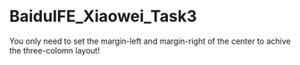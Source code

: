 # BaiduIFE_Xiaowei_Task3
You only need to set the margin-left and margin-right of the center to achive the three-colomn layout!
